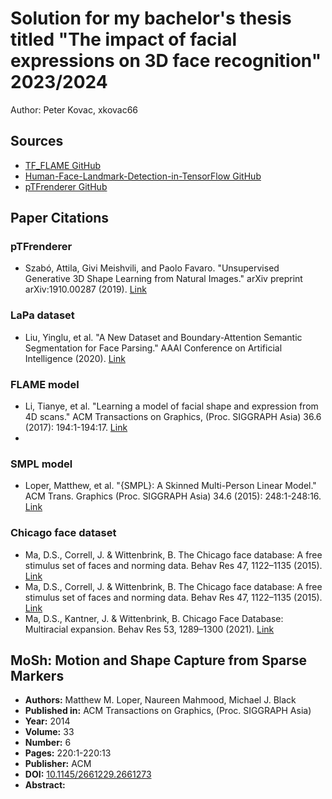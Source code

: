 # Solution for my bachelor's thesis titled "The impact of facial expressions on 3D face recognition" 2023/2024

Author: Peter Kovac, xkovac66

## Sources

- [TF_FLAME GitHub](https://github.com/TimoBolkart/TF_FLAME)
- [Human-Face-Landmark-Detection-in-TensorFlow GitHub](https://github.com/nikhilroxtomar/Human-Face-Landmark-Detection-in-TensorFlow)
- [pTFrenderer GitHub](https://github.com/szattila/pTFrenderer)

## Paper Citations

### pTFrenderer
- Szabó, Attila, Givi Meishvili, and Paolo Favaro. "Unsupervised Generative 3D Shape Learning from Natural Images." arXiv preprint arXiv:1910.00287 (2019).
[Link](https://arxiv.org/abs/1910.00287)

### LaPa dataset
- Liu, Yinglu, et al. "A New Dataset and Boundary-Attention Semantic Segmentation for Face Parsing." AAAI Conference on Artificial Intelligence (2020). [Link](https://api.semanticscholar.org/CorpusID:214302989)

### FLAME model
- Li, Tianye, et al. "Learning a model of facial shape and expression from 4D scans." ACM Transactions on Graphics, (Proc. SIGGRAPH Asia) 36.6 (2017): 194:1-194:17. [Link](https://doi.org/10.1145/3130800.3130813)
- 

### SMPL model 
- Loper, Matthew, et al. "{SMPL}: A Skinned Multi-Person Linear Model." ACM Trans. Graphics (Proc. SIGGRAPH Asia) 34.6 (2015): 248:1-248:16. [Link](https://dl.acm.org/doi/10.1145/2816795.2818013)

### Chicago face dataset
- Ma, D.S., Correll, J. & Wittenbrink, B. The Chicago face database: A free stimulus set of faces and norming data. Behav Res 47, 1122–1135 (2015). [Link](https://doi.org/10.3758/s13428-014-0532-5)
- Ma, D.S., Correll, J. & Wittenbrink, B. The Chicago face database: A free stimulus set of faces and norming data. Behav Res 47, 1122–1135 (2015). [Link](https://doi.org/10.3758/s13428-014-0532-5)
- Ma, D.S., Kantner, J. & Wittenbrink, B. Chicago Face Database: Multiracial expansion. Behav Res 53, 1289–1300 (2021). [Link](https://doi.org/10.3758/s13428-020-01482-5)

## MoSh: Motion and Shape Capture from Sparse Markers

- **Authors:** Matthew M. Loper, Naureen Mahmood, Michael J. Black
- **Published in:** ACM Transactions on Graphics, (Proc. SIGGRAPH Asia)
- **Year:** 2014
- **Volume:** 33
- **Number:** 6
- **Pages:** 220:1-220:13
- **Publisher:** ACM
- **DOI:** [10.1145/2661229.2661273](http://doi.acm.org/10.1145/2661229.2661273)
- **Abstract:**
